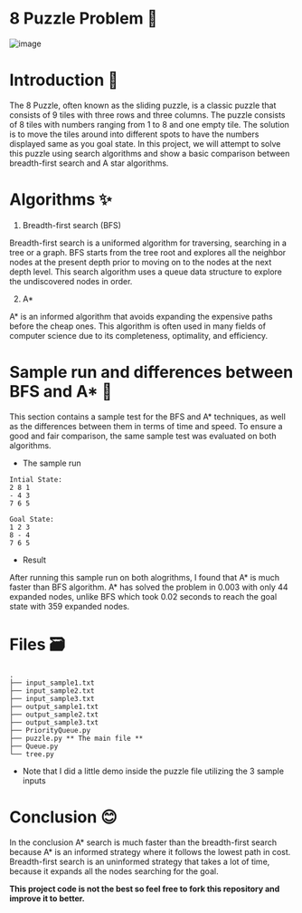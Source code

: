 # 8 Puzzle Problem 🧩

![image](https://user-images.githubusercontent.com/63660298/162525325-370d69dd-591b-4a6d-971d-a91db7a50694.png)

# Introduction 📝
The 8 Puzzle, often known as the sliding puzzle, is a classic puzzle that consists of 9 tiles with three rows and three columns. The puzzle consists of 8 tiles with numbers ranging from 1 to 8 and one empty tile. The solution is to move the tiles around into different spots to have the numbers displayed same as you goal state. In this project, we will attempt to solve this puzzle using search algorithms and show a basic comparison between breadth-first search and A star algorithms.

# Algorithms ✨
1. Breadth-first search (BFS)

Breadth-first search is a uniformed algorithm for traversing, searching in a tree or a graph. BFS starts from the tree root and explores all the neighbor nodes at the present depth prior to moving on to the nodes at the next depth level. This search algorithm uses a queue data structure to explore the undiscovered nodes in order.

2. A*

A* is an informed algorithm that avoids expanding the expensive paths before the cheap ones. This algorithm is often used in many fields of computer science due to its completeness, optimality, and efficiency.

# Sample run and differences between BFS and A* 🏃
This section contains a sample test for the BFS and A* techniques, as well as the differences between them in terms of time and speed. To ensure a good and fair comparison, the same sample test was evaluated on both algorithms.

* The sample run
```
Intial State:
2 8 1
- 4 3
7 6 5

Goal State:
1 2 3
8 - 4
7 6 5
```
* Result

After running this sample run on both alogrithms, I found that A* is much faster than BFS algorithm. A* has solved the problem in 0.003 with only 44 expanded nodes, unlike BFS which took 0.02 seconds to reach the goal state with 359 expanded nodes. 

# Files 🗃️
 ```
 .
├── input_sample1.txt
├── input_sample2.txt
├── input_sample3.txt
├── output_sample1.txt
├── output_sample2.txt
├── output_sample3.txt
├── PriorityQueue.py
├── puzzle.py ** The main file **
├── Queue.py
└── tree.py
```
* Note that I did a little demo inside the puzzle file utilizing the 3 sample inputs

# Conclusion 😊
In the conclusion A* search is much faster than the breadth-first search because A* is an informed strategy where it follows the lowest path in cost. Breadth-first search is an uninformed strategy that takes a lot of time, because it expands all the nodes searching for the goal.

**This project code is not the best so feel free to fork this repository and improve it to better.**
